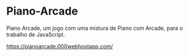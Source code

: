 # Piano-Arcade
Piano Arcade, um jogo com uma mistura de Piano com Arcade, para o trabalho de JavaScript. 

https://pianoarcade.000webhostapp.com/
